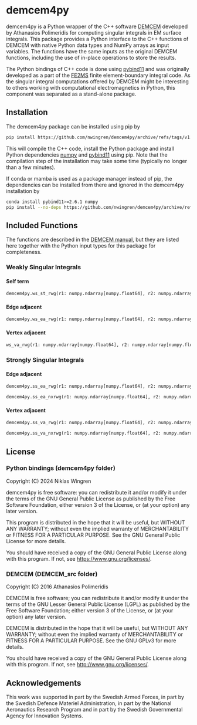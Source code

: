# demcem4py

demcem4py is a Python wrapper of the C++ software [DEMCEM](https://github.com/thanospol/DEMCEM) developed by Athanasios Polimeridis for computing singular integrals in EM surface integrals. This package provides a Python interface to the C++ functions of DEMCEM with native Python data types and NumPy arrays as input variables. The functions have the same inputs as the original DEMCEM functions, including the use of in-place operations to store the results.

The Python bindings of C++ code is done using [pybind11](https://pybind11.readthedocs.io) and was originally developed as a part of the [FE2MS](https://github.com/nwingren/fe2ms) finite element-boundary integral code. As the singular integral computations offered by DEMCEM might be interesting to others working with computational electromagnetics in Python, this component was separated as a stand-alone package.



## Installation

The demcem4py package can be installed using pip by

```bash
pip install https://github.com/nwingren/demcem4py/archive/refs/tags/v1.0.0.tar.gz
```
This will compile the C++ code, install the Python package and install Python dependencies [numpy](https://numpy.org/) and [pybind11](https://pybind11.readthedocs.io) using pip. Note that the compilation step of the installation may take some time (typically no longer than a few minutes).

If conda or mamba is used as a package manager instead of pip, the dependencies can be installed from there and ignored in the demcem4py installation by
```bash
conda install pybind11>=2.6.1 numpy
pip install --no-deps https://github.com/nwingren/demcem4py/archive/refs/tags/v1.0.0.tar.gz
```

## Included Functions

The functions are described in the [DEMCEM manual](https://github.com/thanospol/DEMCEM/blob/4b8e2c915eb33fda229b714bf04a49666795835c/Manual/ReadMe_DEMCEM.pdf), but they are listed here together with the Python input types for this package for completeness.

### Weakly Singular Integrals

#### Self term
```python
demcem4py.ws_st_rwg(r1: numpy.ndarray[numpy.float64], r2: numpy.ndarray[numpy.float64], r3: numpy.ndarray[numpy.float64], ko: complex, Np_1D: int, result: numpy.ndarray[numpy.complex128])
```

#### Edge adjacent
```python
demcem4py.ws_ea_rwg(r1: numpy.ndarray[numpy.float64], r2: numpy.ndarray[numpy.float64], r3: numpy.ndarray[numpy.float64], r4: numpy.ndarray[numpy.float64], ko: complex, N_theta: int, N_psi: int, result: numpy.ndarray[numpy.complex128])
```

#### Vertex adjacent
```python
ws_va_rwg(r1: numpy.ndarray[numpy.float64], r2: numpy.ndarray[numpy.float64], r3: numpy.ndarray[numpy.float64], r4: numpy.ndarray[numpy.float64], r5: numpy.ndarray[numpy.float64], ko: complex, N_theta_p: int, N_theta_q: int, N_psi: int, result: numpy.ndarray[numpy.complex128])
```

### Strongly Singular Integrals

#### Edge adjacent
```python
demcem4py.ss_ea_rwg(r1: numpy.ndarray[numpy.float64], r2: numpy.ndarray[numpy.float64], r3: numpy.ndarray[numpy.float64], r4: numpy.ndarray[numpy.float64], ko: complex, N_theta: int, N_psi: int, result: numpy.ndarray[numpy.complex128])

demcem4py.ss_ea_nxrwg(r1: numpy.ndarray[numpy.float64], r2: numpy.ndarray[numpy.float64], r3: numpy.ndarray[numpy.float64], r4: numpy.ndarray[numpy.float64], ko: complex, N_theta: int, N_psi: int, result: numpy.ndarray[numpy.complex128])
```

#### Vertex adjacent
```python
demcem4py.ss_va_rwg(r1: numpy.ndarray[numpy.float64], r2: numpy.ndarray[numpy.float64], r3: numpy.ndarray[numpy.float64], r4: numpy.ndarray[numpy.float64], r5: numpy.ndarray[numpy.float64], ko: complex, N_theta_p: int, N_theta_q: int, N_psi: int, result: numpy.ndarray[numpy.complex128])

demcem4py.ss_va_nxrwg(r1: numpy.ndarray[numpy.float64], r2: numpy.ndarray[numpy.float64], r3: numpy.ndarray[numpy.float64], r4: numpy.ndarray[numpy.float64], r5: numpy.ndarray[numpy.float64], ko: complex, N_theta_p: int, N_theta_q: int, N_psi: int, result: numpy.ndarray[numpy.complex128])
```

## License

### Python bindings (demcem4py folder)
Copyright (C) 2024 Niklas Wingren

demcem4py is free software: you can redistribute it and/or modify
it under the terms of the GNU General Public License as published by
the Free Software Foundation, either version 3 of the License, or
(at your option) any later version.

This program is distributed in the hope that it will be useful,
but WITHOUT ANY WARRANTY; without even the implied warranty of
MERCHANTABILITY or FITNESS FOR A PARTICULAR PURPOSE.  See the
GNU General Public License for more details.

You should have received a copy of the GNU General Public License
along with this program.  If not, see <https://www.gnu.org/licenses/>.

### DEMCEM (DEMCEM_src folder)
Copyright (C) 2016 Athanasios Polimeridis

DEMCEM is free software; you can redistribute it and/or modify it under the terms of the GNU Lesser General Public License (LGPL) as published by the Free Software Foundation; either version 3 of the License, or (at your option) any later version.

DEMCEM is distributed in the hope that it will be useful, but WITHOUT ANY WARRANTY; without even the implied warranty of MERCHANTABILITY or FITNESS FOR A PARTICULAR PURPOSE. See the GNU GPLv3 for more details.

You should have received a copy of the GNU General Public License along with this program. If not, see http://www.gnu.org/licenses/.

## Acknowledgements
This work was supported in part by the Swedish Armed Forces, in part by the Swedish Defence Materiel Administration, in part by the National Aeronautics Research Program and in part by the Swedish Governmental Agency for Innovation Systems.
